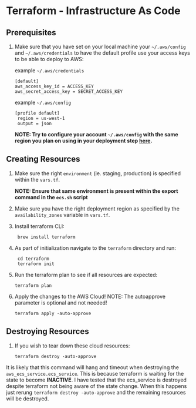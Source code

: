 # Terraform - Infrastructure As Code

## Prerequisites

1. Make sure that you have set on your local machine your `~/.aws/config` and `~/.aws/credentials` to have the default profile use your access keys to be able to deploy to AWS:

   example `~/.aws/credentials`

   ```
   [default]
   aws_access_key_id = ACCESS_KEY
   aws_secret_access_key = SECRET_ACCESS_KEY
   ```

   example `~/.aws/config`

   ```
   [profile default]
    region = us-west-1
    output = json
   ```

   **NOTE: Try to configure your account `~/.aws/config` with the same region you plan on using in your deployment step [here](#creating-resources).**

## Creating Resources

1. Make sure the right `environment` (ie. staging, production) is specified within the `vars.tf`.

   **NOTE: Ensure that same environment is present within the export command in the `ecs.sh` script**

2. Make sure you have the right deployment region as specified by the `availability_zones` variable in `vars.tf`.

3. Install terraform CLI:

   ```
    brew install terraform
   ```

4. As part of initialization navigate to the `terraform` directory and run:

   ```
    cd terraform
    terraform init
   ```

5. Run the terraform plan to see if all resources are expected:

   ```
   terraform plan
   ```

6. Apply the changes to the AWS Cloud! NOTE: The autoapprove parameter is optional and not needed!
   ```
   terraform apply -auto-approve
   ```

## Destroying Resources

1. If you wish to tear down these cloud resources:

   ```
   terraform destroy -auto-approve
   ```
It is likely that this command will hang and timeout when destroying the `aws_ecs_service.ecs_service`. This is because terraform is waiting for the state to become **INACTIVE**. I have tested that the ecs_service is destroyed despite terraform not being aware of the state change.
When this happens just rerung `terraform destroy -auto-approve` and the remaining resources will be destroyed.